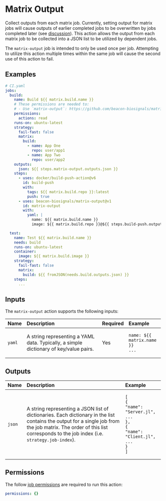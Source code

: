 # Matrix Output

Collect outputs from each matrix job. Currently, setting output for matrix jobs will cause outputs of earlier completed jobs to be overwritten by jobs completed later (see [discussion](https://github.com/orgs/community/discussions/26639)). This action allows the output from each matrix job to be collected into a JSON list to be utilized by dependent jobs.

The `matrix-output` job is intended to only be used once per job. Attempting to utilize this action multiple times within the same job will cause the second use of this action to fail.

## Examples

```yaml
# CI.yaml
jobs:
  build:
    name: Build ${{ matrix.build.name }}
    # These permissions are needed to:
    # - Use `matrix-output`: https://github.com/beacon-biosignals/matrix-output#permissions
    permissions:
      actions: read
    runs-on: ubuntu-latest
    strategy:
      fail-fast: false
      matrix:
        build:
          - name: App One
            repo: user/app1
          - name: App Two
            repo: user/app2
    outputs:
      json: ${{ steps.matrix-output.outputs.json }}
    steps:
      - uses: docker/build-push-action@v6
        id: build-push
        with:
          tags: ${{ matrix.build.repo }}:latest
          push: true
      - uses: beacon-biosignals/matrix-output@v1
        id: matrix-output
        with:
          yaml: |
            name: ${{ matrix.build.name }}
            image: ${{ matrix.build.repo }}@${{ steps.build-push.outputs.digest }}

  test:
    name: Test ${{ matrix.build.name }}
    needs: build
    runs-on: ubuntu-latest
    container:
      image: ${{ matrix.build.image }}
    strategy:
      fail-fast: false
      matrix:
        build: ${{ fromJSON(needs.build.outputs.json) }}
    steps:
      ...
```

## Inputs

The `matrix-output` action supports the following inputs:

| Name             | Description | Required | Example |
|:-----------------|:------------|:---------|:--------|
| `yaml`           | A string representing a YAML data. Typically, a simple dictionary of key/value pairs. | Yes | <pre><code class="language-yaml">name: ${{ matrix.name }}&#10;...</code></pre> |

## Outputs

| Name   | Description | Example |
|:-------|:------------|:--------|
| `json` | A string representing a JSON list of dictionaries. Each dictionary in the list contains the output for a single job from the job matrix. The order of this list corresponds to the job index (i.e. `strategy.job-index`). | <pre><code class="language-json">[&#10;  {&#10;    "name": "Server.jl",&#10;    ...&#10;  },&#10;  {&#10;    "name": "Client.jl",&#10;    ...&#10;  }&#10;]</code></pre> |

## Permissions

The follow [job permissions](https://docs.github.com/en/actions/using-jobs/assigning-permissions-to-jobs) are required to run this action:

```yaml
permissions: {}
```
